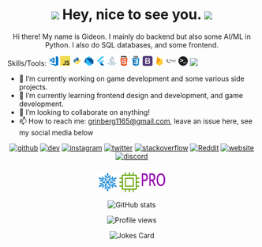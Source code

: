 <h1 align="center"><img src="https://emojis.slackmojis.com/emojis/images/1531849430/4246/blob-sunglasses.gif?1531849430" width="30"/> Hey, nice to see you. <img src="https://emojis.slackmojis.com/emojis/images/1531849430/4246/blob-sunglasses.gif?1531849430" width="30"/></h1>

<p align="center"> Hi there! My name is Gideon. I mainly do backend but also some AI/ML in Python. I also do SQL databases, and some frontend. </p>

Skills/Tools: <code><img height="20" src="https://raw.githubusercontent.com/github/explore/80688e429a7d4ef2fca1e82350fe8e3517d3494d/topics/visual-studio-code/visual-studio-code.png"></code>
<code><img height="20" src="https://raw.githubusercontent.com/github/explore/80688e429a7d4ef2fca1e82350fe8e3517d3494d/topics/javascript/javascript.png"></code>
<code><img height="20" src="https://raw.githubusercontent.com/github/explore/80688e429a7d4ef2fca1e82350fe8e3517d3494d/topics/python/python.png"></code>
<code><img height="20" src="https://raw.githubusercontent.com/github/explore/80688e429a7d4ef2fca1e82350fe8e3517d3494d/topics/dart/dart.png"></code>
<code><img height="20" src="https://raw.githubusercontent.com/github/explore/80688e429a7d4ef2fca1e82350fe8e3517d3494d/topics/flutter/flutter.png"></code>
<code><img height="20" src="https://raw.githubusercontent.com/github/explore/80688e429a7d4ef2fca1e82350fe8e3517d3494d/topics/c/c.png"></code>
<code><img height = "20" src = "https://raw.githubusercontent.com/github/explore/80688e429a7d4ef2fca1e82350fe8e3517d3494d/topics/html/html.png"></code>
<code><img height = "20" src = "https://raw.githubusercontent.com/github/explore/80688e429a7d4ef2fca1e82350fe8e3517d3494d/topics/css/css.png"></code>
<code><img height = "20" src = "https://raw.githubusercontent.com/github/explore/80688e429a7d4ef2fca1e82350fe8e3517d3494d/topics/bootstrap/bootstrap.png"></code>
<code><img height="20" src="https://raw.githubusercontent.com/github/explore/80688e429a7d4ef2fca1e82350fe8e3517d3494d/topics/firebase/firebase.png"></code>
<code><img height="20" src="https://raw.githubusercontent.com/github/explore/80688e429a7d4ef2fca1e82350fe8e3517d3494d/topics/flask/flask.png"></code>
<code><img height="20" src="https://raw.githubusercontent.com/github/explore/80688e429a7d4ef2fca1e82350fe8e3517d3494d/topics/terminal/terminal.png"></code>
<code><img height="20" src="https://lh3.googleusercontent.com/proxy/CebkOuTcbMQdSaRGWWbfgO0HV3kqb6sNu2YLO-I1-FIO3c8TdZ2EXVom8WPGHbvQ4kvKHgLKUT9HViKf0tlgoguxbLzlt8JDyxK-efYOn8aBGWAbNKk"></img></code>

- 🔭 I’m currently working on game development and some various side projects.
- 🌱 I’m currently learning frontend design and development, and game development. 
- 👯 I’m looking to collaborate on anything! 
- 📫 How to reach me: grinberg1165@gmail.com, leave an issue here, see my social media below 

<p align="center"><a href="https://github.com/Gideon357"><img src='https://cdn.jsdelivr.net/npm/simple-icons@3.0.1/icons/github.svg' alt='github' height='40'></a>  <a href="https://dev.to/PotatoHeadz35"><img src='https://cdn.jsdelivr.net/npm/simple-icons@3.0.1/icons/dev-dot-to.svg' alt='dev' height='40'></a>  <a href="https://www.instagram.com/gideon_grinberg/"><img src='https://cdn.jsdelivr.net/npm/simple-icons@3.0.1/icons/instagram.svg' alt='instagram' height='40'></a>  <a href="https://twitter.com/gideongrinberg"><img src='https://cdn.jsdelivr.net/npm/simple-icons@3.0.1/icons/twitter.svg' alt='twitter' height='40'></a>  <a href="https://stackoverflow.com/users/PotatoHeadz35"><img src='https://cdn.jsdelivr.net/npm/simple-icons@3.0.1/icons/stackoverflow.svg' alt='stackoverflow' height='40'></a>  <a href="https://www.reddit.com/user/PotatoHeadz35"><img src='https://cdn.jsdelivr.net/npm/simple-icons@3.0.1/icons/reddit.svg' alt='Reddit' height='40'></a>  <a href="Gideon357.github.io"><img src='https://cdn.jsdelivr.net/npm/simple-icons@3.0.1/icons/icloud.svg' alt='website' height='40'></a>  <a href="https://discord.gg/6BEkKS"><img src='https://cdn.jsdelivr.net/npm/simple-icons@3.0.1/icons/discord.svg' alt='discord' height='40'></a>  </p>
<p align="center"><a href='https://archiveprogram.github.com/'><img src='https://raw.githubusercontent.com/acervenky/animated-github-badges/master/assets/acbadge.gif' width='40' height='40'></a> <a href='https://docs.github.com/en/developers'><img src='https://raw.githubusercontent.com/acervenky/animated-github-badges/master/assets/devbadge.gif' width='40' height='40'></a> <a href='https://github.com/pricing'><img src='https://raw.githubusercontent.com/acervenky/animated-github-badges/master/assets/pro.gif' width='50' height='50'></a></p>
<p align="center"><img src="https://github-readme-stats.vercel.app/api?username=Gideon357&amp;show_icons=true" alt="GitHub stats">  </p>
<p align="center"><img src="https://gpvc.arturio.dev/Gideon357" alt="Profile views"> </p>
<p align="center"><img src="https://readme-jokes.vercel.app/api" alt="Jokes Card" />
